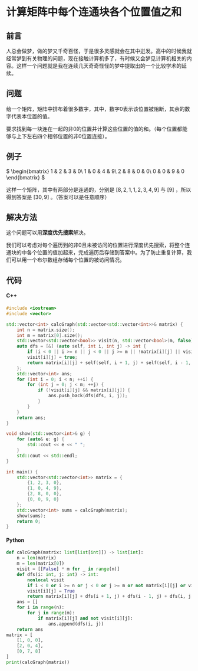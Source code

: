 计算矩阵中每个连通块各个位置值之和
=============================

## 前言

人总会做梦，做的梦又千奇百怪，于是很多灵感就会在其中迸发。高中的时候我就经常梦到有关物理的问题，现在接触计算机多了，有时候又会梦见计算机相关的内容。这样一个问题就是我在连续几天奇奇怪怪的梦中提取出的一个比较学术的延续。

## 问题

给一个矩阵，矩阵中排布着很多数字，其中，数字0表示该位置被阻断，其余的数字代表本位置的值。

要求找到每一块连在一起的非0的位置并计算这些位置的值的和。（每个位置都能够与上下左右四个相邻位置的非0位置连接）。

## 例子

$
\begin{bmatrix}
 1 & 2 & 3 & 0\\
 1 & 0 & 4 & 9\\
 2 & 8 & 0 & 0\\
 0 & 0 & 9 & 0
\end{bmatrix}
$

这样一个矩阵，其中有两部分是连通的，分别是 $[8,2,1,1,2,3,4,9]$ 与 $[9]$ ，所以得到答案是 $[30, 9]$ 。（答案可以是任意顺序）

## 解决方法

这个问题可以用**深度优先搜索**解决。

我们可以考虑对每个遍历到的非0且未被访问的位置进行深度优先搜索，将整个连通块的中各个位置的值加起来，完成遍历后存储到答案中。为了防止重复计算，我们可以用一个布尔数组存储每个位置的被访问情况。

## 代码

#### C++

```c++
#include <iostream>
#include <vector>

std::vector<int> calcGraph(std::vector<std::vector<int>>& matrix) {
    int n = matrix.size();
    int m = matrix[0].size();
    std::vector<std::vector<bool>> visit(n, std::vector<bool>(m, false));
    auto dfs = [&] (auto self, int i, int j) -> int {
        if (i < 0 || i >= n || j < 0 || j >= m || !matrix[i][j] || visit[i][j]) return 0;
        visit[i][j] = true;
        return matrix[i][j] + self(self, i + 1, j) + self(self, i - 1, j) + self(self, i, j + 1) + self(self, i, j - 1);
    };
    std::vector<int> ans;
    for (int i = 0; i < n; ++i) {
        for (int j = 0; j < m; ++j) {
            if (!visit[i][j] && matrix[i][j]) {
                ans.push_back(dfs(dfs, i, j));
            }
        }
    }
    return ans;
}

void show(std::vector<int>& g) {
    for (auto& e: g) {
        std::cout << e << " ";
    }
    std::cout << std::endl;
}

int main() {
    std::vector<std::vector<int>> matrix = {
        {1, 2, 3, 0},
        {1, 0, 4, 9},
        {2, 8, 0, 0},
        {0, 0, 9, 0}
    };
    std::vector<int> sums = calcGraph(matrix);
    show(sums);
    return 0;
}
```

#### Python

```python
def calcGraph(matrix: list[list[int]]) -> list[int]:
    n = len(matrix)
    m = len(matrix[0])
    visit = [[False] * m for _ in range(n)]
    def dfs(i: int, j: int) -> int:
        nonlocal visit
        if i < 0 or i >= n or j < 0 or j >= m or not matrix[i][j] or visit[i][j]: return 0
        visit[i][j] = True
        return matrix[i][j] + dfs(i + 1, j) + dfs(i - 1, j) + dfs(i, j + 1) + dfs(i, j - 1)
    ans = []
    for i in range(n):
        for j in range(m):
            if matrix[i][j] and not visit[i][j]:
                ans.append(dfs(i, j))
    return ans
matrix = [
    [1, 0, 0],
    [2, 0, 4],
    [0, 7, 8]
]
print(calcGraph(matrix))
```
